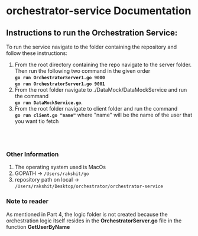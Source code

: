 # orchestrator-service Documentation

## Instructions to run the Orchestration Service: </br>

To run the service navigate to the folder containing the repository and follow these instructions:
1) From the root directory containing the repo navigate to the server folder. Then run the following two command in the given order </br>
        **`go run OrchestratorServer1.go 9000`** </br>
        **`go run OrchestratorServer1.go 9001`**
2) From the root folder navigate to ./DataMock/DataMockService and run the command </br>
    **`go run DataMockService.go`**.
3) From the root folder navigate to client folder and run the command </br>
    **`go run client.go "name"`**     where "name" will be the name of the user that you want tio fetch
    
</br>
</br>

### Other Information
1) The operating system used is MacOs
2) GOPATH -> `/Users/rakshit/go`
3) repository path on local -> `/Users/rakshit/Desktop/orchestrator/orchestrator-service`


### Note to reader
As mentioned in Part 4, the logic folder is not created because the orchestration logic itself resides in the **OrchestratorServer.go** file in the function **GetUserByName**
